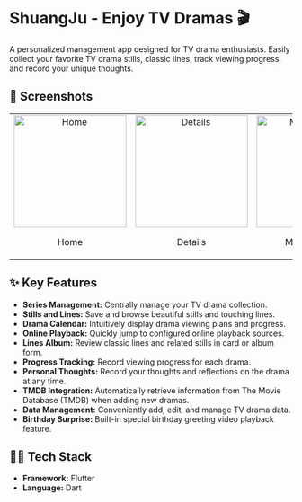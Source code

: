 # ShuangJu - Enjoy TV Dramas 🎬

A personalized management app designed for TV drama enthusiasts. Easily collect your favorite TV drama stills, classic lines, track viewing progress, and record your unique thoughts.

## 📸 **Screenshots**

<table style="margin: 0 auto;">
  <tr>
    <td style="text-align: center;">
      <img src="docs/img-1.jpg" alt="Home" width="200">
      <p>Home</p>
    </td>
    <td style="text-align: center;">
      <img src="docs/img-2.jpg" alt="Details" width="200">
      <p>Details</p>
    </td>
    <td style="text-align: center;">
      <img src="docs/img-3.jpg" alt="Management" width="200">
      <p>Management</p>
    </td>
  </tr>
</table>

## ✨ **Key Features**

- **Series Management:** Centrally manage your TV drama collection.
- **Stills and Lines:** Save and browse beautiful stills and touching lines.
- **Drama Calendar:** Intuitively display drama viewing plans and progress.
- **Online Playback:** Quickly jump to configured online playback sources.
- **Lines Album:** Review classic lines and related stills in card or album form.
- **Progress Tracking:** Record viewing progress for each drama.
- **Personal Thoughts:** Record your thoughts and reflections on the drama at any time.
- **TMDB Integration:** Automatically retrieve information from The Movie Database (TMDB) when adding new dramas.
- **Data Management:** Conveniently add, edit, and manage TV drama data.
- **Birthday Surprise:** Built-in special birthday greeting video playback feature.

## 👨‍💻 **Tech Stack**

- **Framework:** Flutter
- **Language:** Dart
